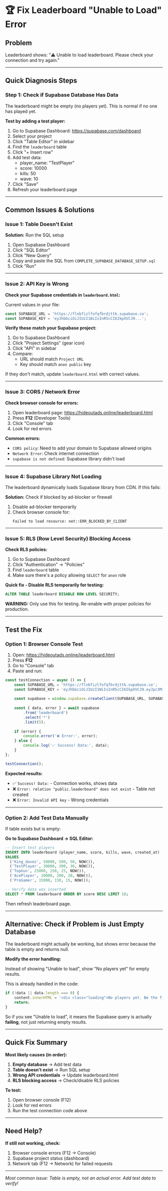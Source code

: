 # 🏆 Fix Leaderboard "Unable to Load" Error

## Problem
Leaderboard shows: "⚠️ Unable to load leaderboard. Please check your connection and try again."

---

## Quick Diagnosis Steps

### Step 1: Check if Supabase Database Has Data

The leaderboard might be empty (no players yet). This is normal if no one has played yet.

**Test by adding a test player:**

1. Go to Supabase Dashboard: https://supabase.com/dashboard
2. Select your project
3. Click "Table Editor" in sidebar
4. Find the `leaderboard` table
5. Click "+ Insert row"
6. Add test data:
   - player_name: "TestPlayer"
   - score: 10000
   - kills: 50
   - wave: 10
7. Click "Save"
8. Refresh your leaderboard page

---

## Common Issues & Solutions

### Issue 1: Table Doesn't Exist

**Solution:** Run the SQL setup

1. Open Supabase Dashboard
2. Click "SQL Editor"
3. Click "New Query"
4. Copy and paste the SQL from `COMPLETE_SUPABASE_DATABASE_SETUP.sql`
5. Click "Run"

---

### Issue 2: API Key is Wrong

**Check your Supabase credentials in `leaderboard.html`:**

Current values in your file:
```javascript
const SUPABASE_URL = 'https://flnbfizlfofqfbrdjttk.supabase.co';
const SUPABASE_KEY = 'eyJhbGciOiJIUzI1NiIsInR5cCI6IkpXVCJ9...';
```

**Verify these match your Supabase project:**

1. Go to Supabase Dashboard
2. Click "Project Settings" (gear icon)
3. Click "API" in sidebar
4. Compare:
   - URL should match `Project URL`
   - Key should match `anon public` key

If they don't match, update `leaderboard.html` with correct values.

---

### Issue 3: CORS / Network Error

**Check browser console for errors:**

1. Open leaderboard page: https://hideoutads.online/leaderboard.html
2. Press **F12** (Developer Tools)
3. Click "Console" tab
4. Look for red errors

**Common errors:**
- `CORS policy`: Need to add your domain to Supabase allowed origins
- `Network Error`: Check internet connection
- `supabase is not defined`: Supabase library didn't load

---

### Issue 4: Supabase Library Not Loading

The leaderboard dynamically loads Supabase library from CDN. If this fails:

**Solution:** Check if blocked by ad-blocker or firewall

1. Disable ad-blocker temporarily
2. Check browser console for:
   ```
   Failed to load resource: net::ERR_BLOCKED_BY_CLIENT
   ```

---

### Issue 5: RLS (Row Level Security) Blocking Access

**Check RLS policies:**

1. Go to Supabase Dashboard
2. Click "Authentication" → "Policies"
3. Find `leaderboard` table
4. Make sure there's a policy allowing `SELECT` for `anon` role

**Quick fix - Disable RLS temporarily for testing:**

```sql
ALTER TABLE leaderboard DISABLE ROW LEVEL SECURITY;
```

**WARNING:** Only use this for testing. Re-enable with proper policies for production.

---

## Test the Fix

### Option 1: Browser Console Test

1. Open: https://hideoutads.online/leaderboard.html
2. Press **F12**
3. Go to "Console" tab
4. Paste and run:

```javascript
const testConnection = async () => {
    const SUPABASE_URL = 'https://flnbfizlfofqfbrdjttk.supabase.co';
    const SUPABASE_KEY = 'eyJhbGciOiJIUzI1NiIsInR5cCI6IkpXVCJ9.eyJpc3MiOiJzdXBhYmFzZSIsInJlZiI6ImZsbmJmaXpsZm9mcWZicmRqdHRrIiwicm9sZSI6ImFub24iLCJpYXQiOjE3Mjk1NTMzNzUsImV4cCI6MjA0NTEyOTM3NX0.kQ9HoYOuVxoQNZAVTy1kpXH3l68kRTBdSbE5_pzI9ik';
    
    const supabase = window.supabase.createClient(SUPABASE_URL, SUPABASE_KEY);
    
    const { data, error } = await supabase
        .from('leaderboard')
        .select('*')
        .limit(5);
    
    if (error) {
        console.error('❌ Error:', error);
    } else {
        console.log('✅ Success! Data:', data);
    }
};

testConnection();
```

**Expected results:**
- ✅ `Success! Data:` - Connection works, shows data
- ❌ `Error: relation "public.leaderboard" does not exist` - Table not created
- ❌ `Error: Invalid API key` - Wrong credentials

---

### Option 2: Add Test Data Manually

If table exists but is empty:

**Go to Supabase Dashboard → SQL Editor:**

```sql
-- Insert test players
INSERT INTO leaderboard (player_name, score, kills, wave, created_at)
VALUES 
  ('King_davez', 50000, 500, 50, NOW()),
  ('TestPlayer', 30000, 300, 30, NOW()),
  ('TopGun', 25000, 250, 25, NOW()),
  ('AcePlayer', 20000, 200, 20, NOW()),
  ('ProGamer', 15000, 150, 15, NOW());

-- Verify data was inserted
SELECT * FROM leaderboard ORDER BY score DESC LIMIT 10;
```

Then refresh leaderboard page.

---

## Alternative: Check if Problem is Just Empty Database

The leaderboard might actually be working, but shows error because the table is empty and returns null.

**Modify the error handling:**

Instead of showing "Unable to load", show "No players yet" for empty results.

This is already handled in the code:
```javascript
if (!data || data.length === 0) {
    content.innerHTML = '<div class="loading">No players yet. Be the first!</div>';
    return;
}
```

So if you see "Unable to load", it means the Supabase query is actually **failing**, not just returning empty results.

---

## Quick Fix Summary

**Most likely causes (in order):**

1. **Empty database** → Add test data
2. **Table doesn't exist** → Run SQL setup
3. **Wrong API credentials** → Update leaderboard.html
4. **RLS blocking access** → Check/disable RLS policies

**To test:**
1. Open browser console (F12)
2. Look for red errors
3. Run the test connection code above

---

## Need Help?

**If still not working, check:**
1. Browser console errors (F12 → Console)
2. Supabase project status (dashboard)
3. Network tab (F12 → Network) for failed requests

---

*Most common issue: Table is empty, not an actual error. Add test data to verify!*

